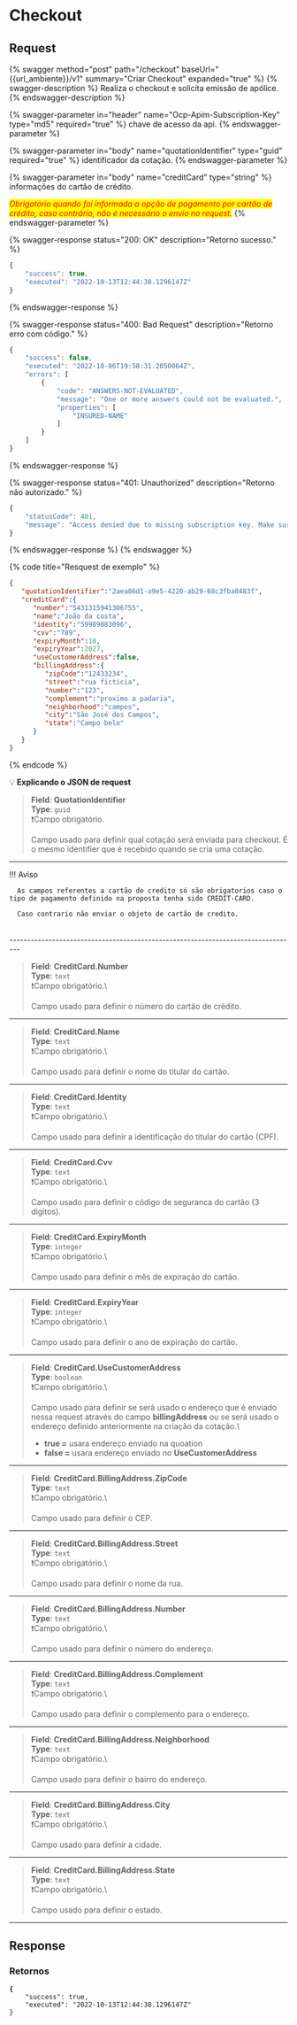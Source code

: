 # Checkout

## Request

{% swagger method="post" path="/checkout" baseUrl="{{url_ambiente}}/v1" summary="Criar Checkout" expanded="true" %}
{% swagger-description %}
Realiza o checkout e solicita emissão de apólice.
{% endswagger-description %}

{% swagger-parameter in="header" name="Ocp-Apim-Subscription-Key" type="md5" required="true" %}
chave de acesso da api.
{% endswagger-parameter %}

{% swagger-parameter in="body" name="quotationIdentifier" type="guid" required="true" %}
identificador da cotação.
{% endswagger-parameter %}

{% swagger-parameter in="body" name="creditCard" type="string" %}
informações do cartão de crédito.



_<mark style="color:red;">Obrigatório quando foi informada a opção de pagamento por cartão de crédito, caso contrário, não é necessário o envio no request.</mark>_
{% endswagger-parameter %}

{% swagger-response status="200: OK" description="Retorno sucesso." %}
```javascript
{
    "success": true,
    "executed": "2022-10-13T12:44:38.1296147Z"
}
```
{% endswagger-response %}

{% swagger-response status="400: Bad Request" description="Retorno erro com código." %}
```javascript
{
    "success": false,
    "executed": "2022-10-06T19:58:31.2050064Z",
    "errors": [
        {
            "code": "ANSWERS-NOT-EVALUATED",
            "message": "One or more answers could not be evaluated.",
            "properties": [
                "INSURED-NAME"
            ]
        }
    ]
}
```
{% endswagger-response %}

{% swagger-response status="401: Unauthorized" description="Retorno não autorizado." %}
```javascript
{
    "statusCode": 401,
    "message": "Access denied due to missing subscription key. Make sure to include subscription key when making requests to an API."
}
```
{% endswagger-response %}
{% endswagger %}

{% code title="Resquest de exemplo" %}
```json
{
   "quotationIdentifier":"2aea86d1-a9e5-4220-ab29-68c3fba8483f",
   "creditCard":{
      "number":"5431315941306755",
      "name":"João da costa",
      "identity":"59989083096",
      "cvv":"789",
      "expiryMonth":10,
      "expiryYear":2027,
      "useCustomerAddress":false,
      "billingAddress":{
         "zipCode":"12433234",
         "street":"rua ficticia",
         "number":"123",
         "complement":"proximo a padaria",
         "neighborhood":"campos",
         "city":"São José dos Campos",
         "state":"Campo belo"
      }
   }
}
```
{% endcode %}

💡 **Explicando o JSON de request**

> **Field**: **QuotationIdentifier**\
> **Type**: `guid`\
> ❗Campo obrigatório.
>
> Campo usado para definir qual cotação será enviada para checkout. É o mesmo identifier que é recebido quando se cria uma cotação.

***

!!! Aviso

```
  As campos referentes a cartão de credito só são obrigatorios caso o tipo de pagamento definido na proposta tenha sido CREDIT-CARD.

  Caso contrario não enviar o objeto de cartão de credito.
```

\
\---------------------------------------------------------------------------------

> **Field**: **CreditCard.Number**\
> **Type**: `text`\
> ❗Campo obrigatório.\
>
>
> Campo usado para definir o número do cartão de crédito.

***

> **Field**: **CreditCard.Name**\
> **Type**: `text`\
> ❗Campo obrigatório.\
>
>
> Campo usado para definir o nome do titular do cartão.

***

> **Field**: **CreditCard.Identity**\
> **Type**: `text`\
> ❗Campo obrigatório.\
>
>
> Campo usado para definir a identificação do titular do cartão (CPF).

***

> **Field**: **CreditCard.Cvv**\
> **Type**: `text`\
> ❗Campo obrigatório.\
>
>
> Campo usado para definir o código de seguranca do cartão (3 digitos).

***

> **Field**: **CreditCard.ExpiryMonth**\
> **Type**: `integer`\
> ❗Campo obrigatório.\
>
>
> Campo usado para definir o mês de expiração do cartão.

***

> **Field**: **CreditCard.ExpiryYear**\
> **Type**: `integer`\
> ❗Campo obrigatório.\
>
>
> Campo usado para definir o ano de expiração do cartão.

***

> **Field**: **CreditCard.UseCustomerAddress**\
> **Type**: `boolean`\
> ❗Campo obrigatório.\
>
>
> Campo usado para definir se será usado o endereço que é enviado nessa request através do campo **billingAddress** ou se será usado o endereço definido anteriormente na criação da cotação.\
>
>
> * **true =** usara endereço enviado na quoation
> * **false =** usara endereço enviado no **UseCustomerAddress**

***

> **Field**: **CreditCard.BillingAddress.ZipCode**\
> **Type**: `text`\
> ❗Campo obrigatório.\
>
>
> Campo usado para definir o CEP.

***

> **Field**: **CreditCard.BillingAddress.Street**\
> **Type**: `text`\
> ❗Campo obrigatório.\
>
>
> Campo usado para definir o nome da rua.

***

> **Field**: **CreditCard.BillingAddress.Number**\
> **Type**: `text`\
> ❗Campo obrigatório.\
>
>
> Campo usado para definir o número do endereço.

***

> **Field**: **CreditCard.BillingAddress.Complement**\
> **Type**: `text`\
> ❗Campo obrigatório.\
>
>
> Campo usado para definir o complemento para o endereço.

***

> **Field**: **CreditCard.BillingAddress.Neighborhood**\
> **Type**: `text`\
> ❗Campo obrigatório.\
>
>
> Campo usado para definir o bairro do endereço.

***

> **Field**: **CreditCard.BillingAddress.City**\
> **Type**: `text`\
> ❗Campo obrigatório.\
>
>
> Campo usado para definir a cidade.

***

> **Field**: **CreditCard.BillingAddress.State**\
> **Type**: `text`\
> ❗Campo obrigatório.\
>
>
> Campo usado para definir o estado.

***

## Response

### Retornos

<pre class="language-json"><code class="lang-json"><strong>{
</strong>    "success": true,
    "executed": "2022-10-13T12:44:38.1296147Z"
}
</code></pre>
